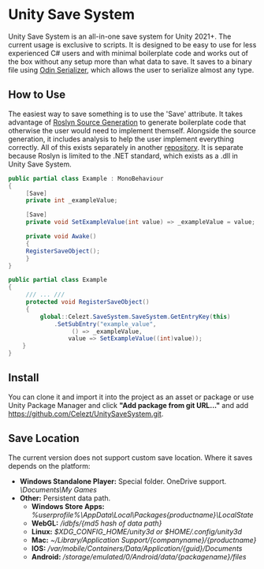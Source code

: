 # Unity Save System

Unity Save System is an all-in-one save system for Unity 2021+. The current usage is exclusive to scripts. It is designed to be easy to use for less experienced C# users and with minimal boilerplate code and works out of the box without any setup more than what data to save. It saves to a binary file using [Odin Serializer](https://github.com/TeamSirenix/odin-serializer), which allows the user to serialize almost any type.

## How to Use

The easiest way to save something is to use the 'Save' attribute. It takes advantage of [Roslyn Source Generation](https://github.com/dotnet/roslyn) to generate boilerplate code that otherwise the user would need to implement themself. Alongside the source generation, it includes analysis to help the user implement everything correctly. All of this exists separately in another [repository](https://github.com/Celezt/UnitySaveSystemSourceGenerator). It is separate because Roslyn is limited to the .NET standard, which exists as a .dll in Unity Save System.

```cs
public partial class Example : MonoBehaviour
{
     [Save]
     private int _exampleValue;

     [Save]
     private void SetExampleValue(int value) => _exampleValue = value;

     private void Awake()
     {
     RegisterSaveObject();
     }
}

public partial class Example
{
     /// ... ///
     protected void RegisterSaveObject()
     {
         global::Celezt.SaveSystem.SaveSystem.GetEntryKey(this)
             .SetSubEntry("example_value", 
                  () => _exampleValue, 
                 value => SetExampleValue((int)value));
    }
}
```

## Install

You can clone it and import it into the project as an asset or package or use Unity Package Manager and click **"Add package from git URL..."** and add https://github.com/Celezt/UnitySaveSystem.git.

## Save Location

The current version does not support custom save location. Where it saves depends on the platform:
* **Windows Standalone Player:** Special folder. OneDrive support. *\Documents\My Games*
* **Other:** Persistent data path.
  * **Windows Store Apps:** *%userprofile%\AppData\Local\Packages\{productname}\LocalState*
  * **WebGL:** */idbfs/{md5 hash of data path}*
  * **Linux:** *$XDG_CONFIG_HOME/unity3d or $HOME/.config/unity3d*
  * **Mac:** *~/Library/Application Support/{companyname}/{productname}*
  * **IOS:** */var/mobile/Containers/Data/Application/{guid}/Documents*
  * **Android:** */storage/emulated/0/Android/data/{packagename}/files*
